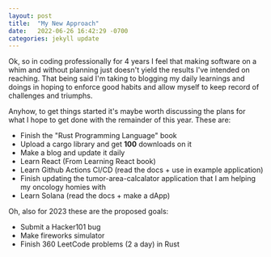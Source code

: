```yaml
---
layout: post
title:  "My New Approach"
date:   2022-06-26 16:42:29 -0700
categories: jekyll update
---
```


Ok, so in coding professionally for 4 years I feel that making software on a whim and without planning just doesn't yield the results I've intended on reaching. That being said I'm taking to blogging my daily learnings and doings in hoping to enforce good habits and allow myself to keep record of challenges and triumphs.

Anyhow, to get things started it's maybe worth discussing the plans for what I hope to get done with the remainder of this year. These are:

- Finish the "Rust Programming Language" book
- Upload a cargo library and get **100** downloads on it
- Make a blog and update it daily
- Learn React (From Learning React book)
- Learn Github Actions CI/CD (read the docs + use in example application)
- Finish updating the tumor-area-calcalator application that I am helping my oncology homies with
- Learn Solana (read the docs + make a dApp)

Oh, also for 2023 these are the proposed goals:

- Submit a Hacker101 bug
- Make fireworks simulator
- Finish 360 LeetCode problems (2 a day) in Rust